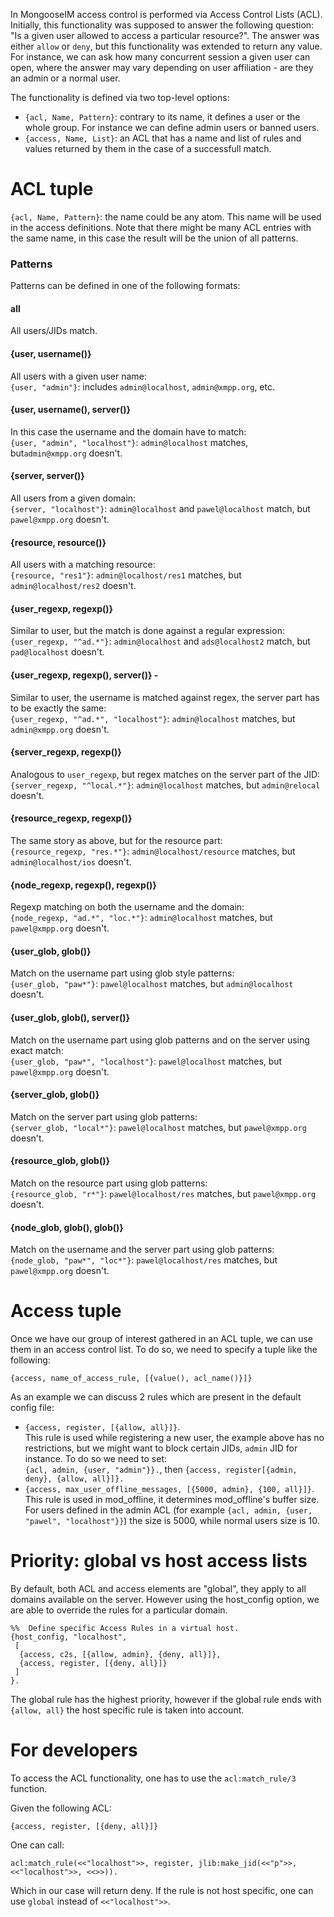 In MongooseIM access control is performed via Access Control Lists (ACL).
Initially, this functionality was supposed to answer the following question: "Is a given user allowed to access a particular resource?".
The answer was either `allow` or `deny`, but this functionality was extended to return any value.
For instance, we can ask how many concurrent session a given user can open, where the answer may vary depending on user affiliation - are they an admin or a normal user.

The functionality is defined via two top-level options:

* `{acl, Name, Pattern}`: contrary to its name, it defines a user or the whole group.
 For instance we can define admin users or banned users.
* `{access, Name, List}`: an ACL that has a name and list of rules and values returned by them in the case of a successfull match.

# ACL tuple

 `{acl, Name, Pattern}`: the name could be any atom.
 This name will be used in the access definitions.
 Note that there might be many ACL entries with the same name, in this case the result will be the union of all patterns.

### Patterns

Patterns can be defined in one of the following formats:

#### **all**
All users/JIDs match.

#### **{user, username()}**

All users with a given user name: <br/>
`{user, "admin"}`: includes `admin@localhost`, `admin@xmpp.org`, etc.

#### **{user, username(), server()}**
In this case the username and the domain have to match:<br/>
`{user, "admin", "localhost"}`: `admin@localhost` matches,
but`admin@xmpp.org` doesn't.

#### **{server, server()}**
All users from a given domain:<br/>
`{server, "localhost"}`: `admin@localhost` and `pawel@localhost` match, but `pawel@xmpp.org`
doesn't.

#### **{resource, resource()}**
All users with a matching resource:<br/>
`{resource, "res1"}`: `admin@localhost/res1` matches, but `admin@localhost/res2` doesn't.

#### **{user_regexp, regexp()}**
Similar to user, but the match is done against a regular expression:<br/>
`{user_regexp, "^ad.*"}`: `admin@localhost` and `ads@localhost2` match, but `pad@localhost` doesn't.

#### **{user_regexp, regexp(), server()}** -
Similar to user, the username is matched against regex, the server part has to be exactly the same:<br/>
`{user_regexp, "^ad.*", "localhost"}`: `admin@localhost` matches, but `admin@xmpp.org`
doesn't.

#### **{server_regexp, regexp()}**
Analogous to `user_regexp`, but regex matches on the server part of the JID:<br/>
`{server_regexp, "^local.*"}`: `admin@localhost` matches, but `admin@relocal` doesn't.

#### **{resource_regexp, regexp()}**
The same story as above, but for the resource part:<br/>
`{resource_regexp, "res.*"}`: `admin@localhost/resource` matches, but `admin@localhost/ios` doesn't.

#### **{node_regexp, regexp(), regexp()}**
Regexp matching on both the username and the domain:<br/>
`{node_regexp, "ad.*", "loc.*"}`: `admin@localhost` matches, but `pawel@xmpp.org` doesn't.

#### **{user_glob, glob()}**
Match on the username part using glob style patterns:<br/>
`{user_glob, "paw*"}`: `pawel@localhost` matches, but `admin@localhost` doesn't.

#### **{user_glob, glob(), server()}**
Match on the username part using glob patterns and on the server using exact match:<br/>
`{user_glob, "paw*", "localhost"}`: `pawel@localhost` matches, but `pawel@xmpp.org` doesn't.

#### **{server_glob, glob()}**
Match on the server part using glob patterns:<br/>
`{server_glob, "local*"}`: `pawel@localhost` matches, but `pawel@xmpp.org` doesn't.

#### **{resource_glob, glob()}**
Match on the resource part using glob patterns:<br/>
`{resource_glob, "r*"}`: `pawel@localhost/res` matches, but `pawel@xmpp.org` doesn't.

#### **{node_glob, glob(), glob()}**
Match on the username and the server part using glob patterns:<br/>
`{node_glob, "paw*", "loc*"}`: `pawel@localhost/res` matches, but `pawel@xmpp.org` doesn't.

# Access tuple

Once we have our group of interest gathered in an ACL tuple, we can use them in an access control list.
To do so, we need to specify a tuple like the following:

`{access, name_of_access_rule, [{value(), acl_name()}]}`

As an example we can discuss 2 rules which are present in the default config file:

* `{access, register, [{allow, all}]}`.<br/>
This rule is used while registering a new user, the example above has no restrictions, but we might want to block certain JIDs, `admin` JID for instance.
To do so we need to set:<br/>
`{acl, admin, {user, "admin"}}.`, then `{access, register[{admin, deny}, {allow, all}]}.`
* `{access, max_user_offline_messages, [{5000, admin}, {100, all}]}`.<br/>
This rule is used in mod_offline, it determines mod_offline's buffer size.
For users defined in the admin ACL (for example `{acl, admin, {user, "pawel", "localhost"}}`) the size is 5000, while normal users size is 10.

# Priority: global vs host access lists

By default, both ACL and access elements are "global", they apply to all domains available on the server.
However using the host_config option, we are able to override the rules for a particular domain.
```
%%  Define specific Access Rules in a virtual host.
{host_config, "localhost",
 [
  {access, c2s, [{allow, admin}, {deny, all}]},
  {access, register, [{deny, all}]}
 ]
}.
```

The global rule has the highest priority, however if the global rule ends with `{allow, all}` the host specific rule is taken into account.

# For developers

To access the ACL functionality, one has to use the `acl:match_rule/3` function.

Given the following ACL:

`{access, register, [{deny, all}]}`

One can call:

`acl:match_rule(<<"localhost">>, register, jlib:make_jid(<<"p">>, <<"localhost">>, <<>>)).`<br/>

Which in our case will return deny.
If the rule is not host specific, one can use `global` instead of `<<"localhost">>`.